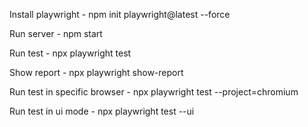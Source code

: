 Install playwright - npm init playwright@latest --force

Run server - npm start

Run test - npx playwright test

Show report - npx playwright show-report

Run test in specific browser - npx playwright test --project=chromium

Run test in ui mode - npx playwright test --ui
